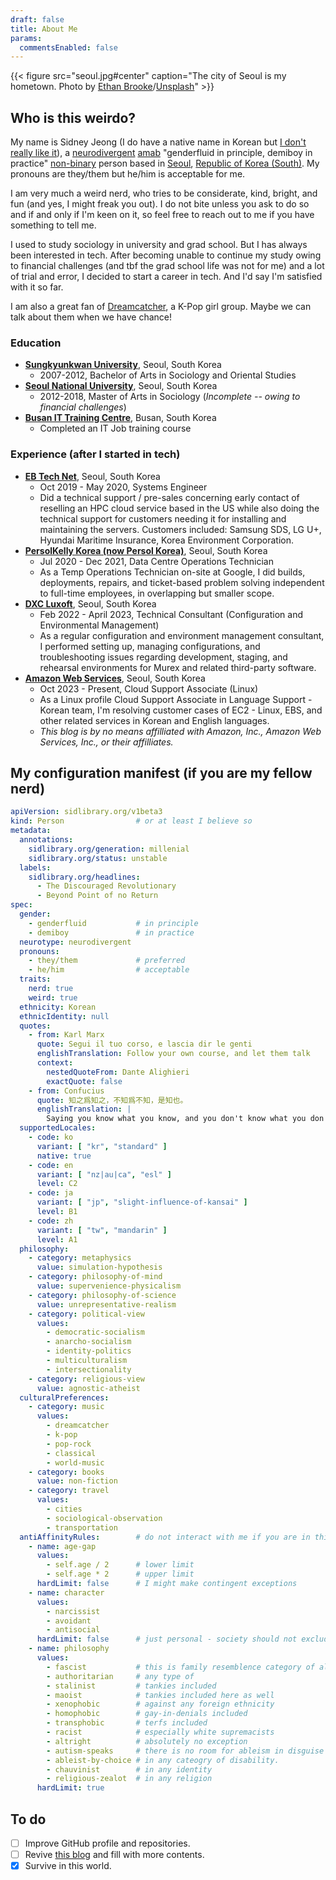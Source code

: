 ```yaml
---
draft: false
title: About Me
params:
  commentsEnabled: false
---
```

{{< figure src="seoul.jpg#center" caption="The city of Seoul is my hometown. Photo by [Ethan Brooke](https://unsplash.com/@seoulinspired)/[Unsplash](https://unsplash.com)" >}}

## Who is this weirdo?

My name is Sidney Jeong (I do have a native name in Korean but [I don't really like it](https://en.wikipedia.org/wiki/Deadnaming)), a [neurodivergent](https://en.wikipedia.org/wiki/Neurodiversity) [amab](https://en.wikipedia.org/wiki/Sex_assignment) "genderfluid in principle, demiboy in practice" [non-binary](https://en.wikipedia.org/Non-binary_gender) person based in [Seoul](https://en.wikipedia.org/wiki/Seoul), [Republic of Korea (South)](https://en.wikipedia.org/wiki/South_Korea). My pronouns are they/them but he/him is acceptable for me.

I am very much a weird nerd, who tries to be considerate, kind, bright, and fun (and yes, I might freak you out). I do not bite unless you ask to do so and if and only if I'm keen on it, so feel free to reach out to me if you have something to tell me.

I used to study sociology in university and grad school. But I has always been interested in tech. After becoming unable to continue my study owing to financial challenges (and tbf the grad school life was not for me) and a lot of trial and error, I decided to start a career in tech. And I'd say I'm satisfied with it so far.

I am also a great fan of [Dreamcatcher](https://en.wikipedia.org/wiki/Dreamcatcher_(group)), a K-Pop girl group. Maybe we can talk about them when we have chance!

### Education

* [**Sungkyunkwan University**](https://www.skku.edu/eng/), Seoul, South Korea
  * 2007-2012, Bachelor of Arts in Sociology and Oriental Studies
* [**Seoul National University**](https://en.snu.ac.kr/), Seoul, South Korea
  * 2012-2018, Master of Arts in Sociology (_Incomplete -- owing to financial challenges_)
* [**Busan IT Training Centre**](https://www.busanit.ac.kr/), Busan, South Korea
  * Completed an IT Job training course

### Experience (after I started in tech)

* [**EB Tech Net**](http://ebtechnet.co.kr/), Seoul, South Korea
  * Oct 2019 - May 2020, Systems Engineer
  * Did a technical support / pre-sales concerning early contact of reselling an HPC cloud service based in the US while also doing the technical support for customers needing it for installing and maintaining the servers. Customers included: Samsung SDS, LG U+, Hyundai Maritime Insurance, Korea Environment Corporation.
* [**PersolKelly Korea (now Persol Korea)**](https://www.persolkr.com/), Seoul, South Korea
  * Jul 2020 - Dec 2021, Data Centre Operations Technician
  * As a Temp Operations Technician on-site at Google, I did builds, deployments, repairs, and ticket-based problem solving independent to full-time employees, in overlapping but smaller scope.
* [**DXC Luxoft**](https://www.luxoft.com/), Seoul, South Korea
  * Feb 2022 - April 2023, Technical Consultant (Configuration and Environmental Management)
  * As a regular configuration and environment management consultant, I performed setting up, managing configurations, and troubleshooting issues regarding development, staging, and rehearsal environments for Murex and related third-party software.
* [**Amazon Web Services**](https://aws.amazon.com/), Seoul, South Korea
  * Oct 2023 - Present, Cloud Support Associate (Linux)
  * As a Linux profile Cloud Support Associate in Language Support - Korean team, I'm resolving customer cases of EC2 - Linux, EBS, and other related services in Korean and English languages.
  * _This blog is by no means affilliated with Amazon, Inc., Amazon Web Services, Inc., or their affilliates._

## My configuration manifest (if you are my fellow nerd)

```yaml {linenos=false}
apiVersion: sidlibrary.org/v1beta3
kind: Person                # or at least I believe so
metadata:
  annotations:
    sidlibrary.org/generation: millenial
    sidlibrary.org/status: unstable
  labels:
    sidlibrary.org/headlines:
      - The Discouraged Revolutionary
      - Beyond Point of no Return
spec:
  gender:
    - genderfluid           # in principle
    - demiboy               # in practice
  neurotype: neurodivergent
  pronouns:
    - they/them             # preferred
    - he/him                # acceptable
  traits:
    nerd: true
    weird: true
  ethnicity: Korean
  ethnicIdentity: null
  quotes:
    - from: Karl Marx
      quote: Segui il tuo corso, e lascia dir le genti
      englishTranslation: Follow your own course, and let them talk
      context:
        nestedQuoteFrom: Dante Alighieri
        exactQuote: false
    - from: Confucius
      quote: 知之爲知之，不知爲不知，是知也。
      englishTranslation: |
        Saying you know what you know, and you don't know what you don't know, is the knowledge.
  supportedLocales:
    - code: ko
      variant: [ "kr", "standard" ]
      native: true
    - code: en
      variant: [ "nz|au|ca", "esl" ]
      level: C2
    - code: ja
      variant: [ "jp", "slight-influence-of-kansai" ]
      level: B1
    - code: zh
      variant: [ "tw", "mandarin" ]
      level: A1
  philosophy:
    - category: metaphysics
      value: simulation-hypothesis
    - category: philosophy-of-mind
      value: supervenience-physicalism
    - category: philosophy-of-science
      value: unrepresentative-realism
    - category: political-view
      values:
        - democratic-socialism
        - anarcho-socialism
        - identity-politics
        - multiculturalism
        - intersectionality
    - category: religious-view
      value: agnostic-atheist
  culturalPreferences:
    - category: music
      values:
        - dreamcatcher
        - k-pop
        - pop-rock
        - classical
        - world-music
    - category: books
      value: non-fiction
    - category: travel
      values:
        - cities
        - sociological-observation
        - transportation
  antiAffinityRules:        # do not interact with me if you are in this category
    - name: age-gap
      values:
        - self.age / 2      # lower limit
        - self.age * 2      # upper limit
      hardLimit: false      # I might make contingent exceptions
    - name: character
      values:
        - narcissist
        - avoidant
        - antisocial
      hardLimit: false      # just personal - society should not exclude them
    - name: philosophy
      values:
        - fascist           # this is family resemblence category of all below
        - authoritarian     # any type of
        - stalinist         # tankies included
        - maoist            # tankies included here as well
        - xenophobic        # against any foreign ethnicity
        - homophobic        # gay-in-denials included
        - transphobic       # terfs included
        - racist            # especially white supremacists
        - altright          # absolutely no exception
        - autism-speaks     # there is no room for ableism in disguise here
        - ableist-by-choice # in any cateogry of disability.
        - chauvinist        # in any identity
        - religious-zealot  # in any religion
      hardLimit: true
```

## To do

* [ ] Improve GitHub profile and repositories.
* [ ] Revive [this blog](/) and fill with more contents.
* [x] Survive in this world.
